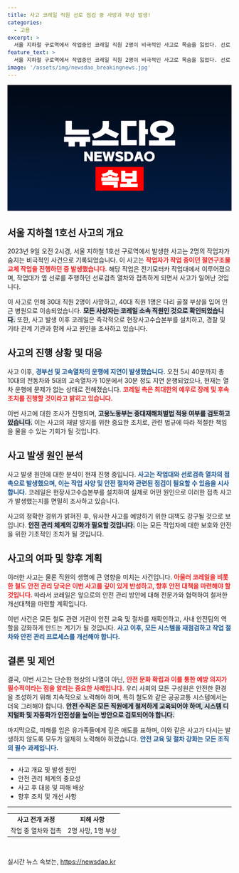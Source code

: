 ```yaml
---
title: 사고 코레일 직원 선로 점검 중 사망과 부상 발생!
categories:
  - 고용
excerpt: >
  서울 지하철 구로역에서 작업중인 코레일 직원 2명이 비극적인 사고로 목숨을 잃었다. 선로 점검 중 발생한 충돌로 고통받는 인명, 열차 지연까지. 사고 원인과 책임은 어디에?
feature_text: >
  서울 지하철 구로역에서 작업중인 코레일 직원 2명이 비극적인 사고로 목숨을 잃었다. 선로 점검 중 발생한 충돌로 고통받는 인명, 열차 지연까지. 사고 원인과 책임은 어디에?
image: '/assets/img/newsdao_breakingnews.jpg'
---
```


<p><img src="/assets/img/newsdao_breakingnews.jpg" alt="pcversion 속보" /></p>

<h2 data-ke-size="size26">서울 지하철 1호선 사고의 개요</h2>

<p data-ke-size="size16">2023년 9일 오전 2시경, 서울 지하철 1호선 구로역에서 발생한 사고는 2명의 작업자가 숨지는 비극적인 사건으로 기록되었습니다. 이 사고는 <b><span style="color: #ee2323;">작업자가 작업 중이던 절연구조물 교체 작업을 진행하던 중 발생했습니다.</span></b> 해당 작업은 전기모터카 작업대에서 이루어졌으며, 작업대가 옆 선로를 주행하던 선로검측 열차와 접촉하게 되면서 사고가 일어난 것입니다.</p>

<p data-ke-size="size16">이 사고로 인해 30대 직원 2명이 사망하고, 40대 직원 1명은 다리 골절 부상을 입어 인근 병원으로 이송되었습니다. <b><span style="background-color: #21538527;">모든 사상자는 코레일 소속 직원인 것으로 확인되었습니다.</span></b> 또한, 사고 발생 이후 코레일은 즉각적으로 현장사고수습본부를 설치하고, 경찰 및 기타 관계 기관과 함께 사고 원인을 조사하고 있습니다.</p>

<h2 data-ke-size="size26">사고의 진행 상황 및 대응</h2>

<p data-ke-size="size16">사고 이후, <b><span style="color: #1a5490;">경부선 및 고속열차의 운행에 지연이 발생했습니다.</span></b> 오전 5시 40분까지 총 10대의 전동차와 5대의 고속열차가 10분에서 30분 정도 지연 운행되었으나, 현재는 열차 운행에 문제가 없는 상태로 전해졌습니다. <b><span style="color: #ee2323;">코레일 측은 최대한의 예우로 장례 및 후속조치를 진행할 것이라고 밝히고 있습니다.</span></b></p>

<p data-ke-size="size16">이번 사고에 대한 조사가 진행되며, <b><span style="background-color: #21538527;">고용노동부는 중대재해처벌법 적용 여부를 검토하고 있습니다.</span></b> 이는 사고의 재발 방지를 위한 중요한 조치로, 관련 법규에 따라 적절한 책임을 물을 수 있는 기회가 될 것입니다.</p>

<h2 data-ke-size="size26">사고 발생 원인 분석</h2>

<p data-ke-size="size16">사고 발생 원인에 대한 분석이 현재 진행 중입니다. <b><span style="color: #1a5490;">사고는 작업대와 선로검측 열차의 접촉으로 발생했으며, 이는 작업 사양 및 안전 절차와 관련된 점검이 필요할 수 있음을 시사합니다.</span></b> 코레일은 현장사고수습본부를 설치하여 실제로 어떤 원인으로 이러한 접촉 사고가 발생했는지를 면밀히 조사하고 있습니다.</p>

<p data-ke-size="size16">사고의 정확한 경위가 밝혀진 후, 유사한 사고를 예방하기 위한 대책도 강구될 것으로 보입니다. <b><span style="background-color: #21538527;">안전 관리 체계의 강화가 필요할 것입니다.</span></b> 이는 모든 작업자에 대한 보호와 안전을 위한 기초적인 조치가 될 것입니다.</p>

<h2 data-ke-size="size26">사고의 여파 및 향후 계획</h2>

<p data-ke-size="size16">이러한 사고는 물론 직원의 생명에 큰 영향을 미치는 사건입니다. <b><span style="color: #ee2323;">아울러 코레일을 비롯한 철도 안전 관리 당국은 이번 사고를 깊이 있게 반성하고, 향후 안전 대책을 마련해야 할 것입니다.</span></b> 따라서 코레일은 앞으로의 안전 관리 방안에 대해 전문가와 협력하여 철저한 개선대책을 마련할 계획입니다.</p>

<p data-ke-size="size16">이번 사건은 모든 철도 관련 기관이 안전 교육 및 절차를 재확인하고, 사내 안전팀의 역할을 강화하게 만드는 계기가 될 것입니다. <b><span style="color: #1a5490;">사고 이후, 모든 시스템을 재점검하고 작업 절차와 안전 관리 프로세스를 개선해야 합니다.</span></b></p>

<h2 data-ke-size="size26">결론 및 제언</h2>

<p data-ke-size="size16">결국, 이번 사고는 단순한 현상의 나열이 아닌, <b><span style="color: #ee2323;">안전 문화 확립과 이를 통한 예방 의지가 필수적이라는 점을 알리는 중요한 사례입니다.</span></b> 우리 사회의 모든 구성원은 안전한 환경을 조성하기 위해 지속적으로 노력해야 하며, 특히 철도와 같은 공공교통 시스템에서는 더욱 그러해야 합니다. <b><span style="background-color: #21538527;">안전 수칙은 모든 직원에게 철저하게 교육되어야 하며, 시스템 디지털화 및 자동화가 안전성을 높이는 방안으로 검토되어야 합니다.</span></b></p>

<p data-ke-size="size16">마지막으로, 피해를 입은 유가족들에게 깊은 애도를 표하며, 이와 같은 사고가 다시는 발생하지 않도록 모두가 일제히 노력해야 하겠습니다. <b><span style="color: #1a5490;">안전 교육 및 절차 강화는 모든 조직의 필수 과제입니다.</span></b></p>

<hr>

<ul>
<li>사고 개요 및 발생 원인</li>
<li>안전 관리 체계의 중요성</li>
<li>사고 후 대응 및 피해 배상</li>
<li>향후 조치 및 개선 사항</li>
</ul>

<hr>

<table style="width: 100%;">
<tr>
<td style="text-align: center; height: 17px;"><b>사고 전개 과정</b></td>
<td style="text-align: center; height: 17px;"><b>피해 사항</b></td>
</tr>
<tr>
<td style="text-align: center; height: 17px;">작업 중 열차와 접촉</td>
<td style="text-align: center; height: 17px;">2명 사망, 1명 부상</td>
</tr>
</table>

<p data-ke-size="size16">&nbsp;</p>
실시간 뉴스 속보는, <a href="https://newsdao.kr" rel="dofollow">https://newsdao.kr</a>


